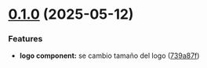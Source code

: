 # [0.1.0](https://github.com/makiavellipac/library-components-project-path/compare/v0.0.0...v0.1.0) (2025-05-12)


### Features

* **logo component:** se cambio tamaño del logo ([739a87f](https://github.com/makiavellipac/library-components-project-path/commit/739a87f92986305dbca7ceca2a297c08935f967d))
